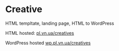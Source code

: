 # Creative

HTML templtate, landing page, HTML to WordPress

HTML hosted: <a href="http://pl.vn.ua/creatives">pl.vn.ua/creatives</a>

WordPress hosted <a href="http://wp.pl.vn.ua/creatives">wp.pl.vn.ua/creatives</a>
